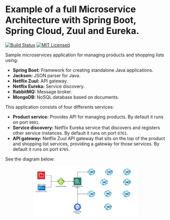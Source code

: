 # Example of a full Microservice Architecture with Spring Boot, Spring Cloud, Zuul and Eureka.

[![Build Status](https://circleci.com/gh/costanzopa/jandchase-api/tree/master.svg?style=svg)](https://circleci.com/gh/costanzopa/jandchase-api/tree/master)
[![MIT Licensed](https://img.shields.io/badge/license-MIT-blue.svg)](https://raw.githubusercontent.com/costanzopa/jandchase-api/master/LICENSE.txt)

Sample microservices application for managing products and shopping lists using:

- **Spring Boot:** Framework for creating standalone Java applications.
- **Jackson:** JSON parser for Java.
- **Netflix Zuul:** API gateway.
- **Netflix Eureka:** Service discovery.
- **RabbitMQ:** Message broker.
- **MongoDB:** NoSQL database based on documents.

This application consists of four differents services:

- **Product service:** Provides API for managing products. By default it runs on port `8001`.
- **Service discovery:** Netflix Eureka service that discovers and registers other service instances. By default it runs on port `8761`.
- **API gateway:** Netflix Zuul API gateway that sits on the top of the product and shopping list services, providing a gateway for those services. By default it runs on port `8765`.

See the diagram below:

<!-- Hack to center the image in GitHub -->
<p align="center">
  <img src="misc/jandchase-architecture.png" alt="Architecture diagram" width="65%"/>
</p>